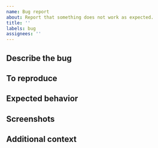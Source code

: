 ```yaml
---
name: Bug report
about: Report that something does not work as expected.
title: ''
labels: bug
assignees: ''
---
```


<!--
Feel free to ignore this template and post something different! These are just guidelines to help you write a easily understandable bug report.
-->

## Describe the bug
<!--
A clear and concise description of what the bug is.
-->

## To reproduce
<!--
Steps to reproduce the behavior:
1. Go to '...'
2. Click on '...'
3. Scroll down to '...'
4. See error
-->

## Expected behavior
<!--
A clear and concise description of what you expected to happen.
-->

## Screenshots
<!--
If applicable, add screenshots to help explain your problem.
You can paste screenshots here and GitHub will convert them to Markdown for you.
-->

## Additional context
<!--
Add any other context about the problem here.
-->
